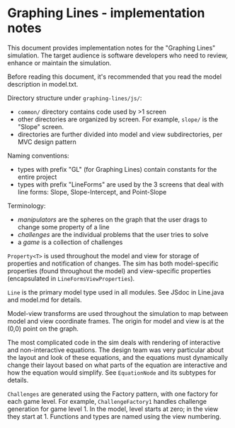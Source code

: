 # Graphing Lines - implementation notes

This document provides implementation notes for the "Graphing Lines" simulation. The target audience
is software developers who need to review, enhance or maintain the simulation.

Before reading this document, it's recommended that you read the model description in model.txt.

Directory structure under `graphing-lines/js/`:

- `common/` directory contains code used by >1 screen
- other directories are organized by screen. For example, `slope/` is the "Slope" screen.
- directories are further divided into model and view subdirectories, per MVC design pattern

Naming conventions:

- types with prefix "GL" (for Graphing Lines) contain constants for the entire project
- types with prefix "LineForms" are used by the 3 screens that deal with line forms:
  Slope, Slope-Intercept, and Point-Slope

Terminology:

- _manipulators_ are the spheres on the graph that the user drags to change some property of a line
- _challenges_ are the individual problems that the user tries to solve
- a _game_ is a collection of challenges

`Property<T>` is used throughout the model and view for storage of properties and notification of changes.
The sim has both model-specific properties (found throughout the model) and view-specific properties
(encapsulated in `LineFormsViewProperties`).

`Line` is the primary model type used in all modules. See JSdoc in Line.java and model.md for details.

Model-view transforms are used throughout the simulation to map between model and view coordinate
frames. The origin for model and view is at the (0,0) point on the graph.

The most complicated code in the sim deals with rendering of interactive and non-interactive
equations. The design team was very particular about the layout and look of these equations,
and the equations must dynamically change their layout based on what parts of the equation are
interactive and how the equation would simplify. See `EquationNode` and its subtypes for details.

`Challenges` are generated using the Factory pattern, with one factory for each game level.
For example, `ChallengeFactory1` handles challenge generation for game level 1. In the model,
level starts at zero; in the view they start at 1. Functions and types are named using the
view numbering.

